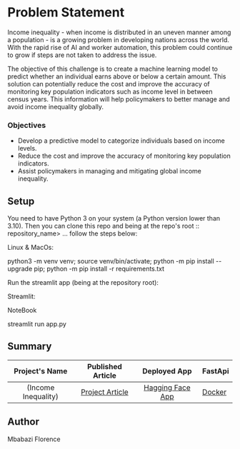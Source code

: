 # Problem Statement

Income inequality - when income is distributed in an uneven manner among a population - is a growing problem in developing nations across the world. With the rapid rise of AI and worker automation, this problem could continue to grow if steps are not taken to address the issue.

The objective of this challenge is to create a machine learning model to predict whether an individual earns above or below a certain amount.
This solution can potentially reduce the cost and improve the accuracy of monitoring key population indicators such as income level in between census years. This information will help policymakers to better manage and avoid income inequality globally.


### Objectives
- Develop a predictive model to categorize individuals based on income levels.
- Reduce the cost and improve the accuracy of monitoring key population indicators.
- Assist policymakers in managing and mitigating global income inequality.


## Setup

You need to have Python 3 on your system (a Python version lower than 3.10). Then you can clone this repo and being at the repo's root :: repository_name> ... follow the steps below:

Linux & MacOs:

  python3 -m venv venv; source venv/bin/activate; python -m pip install --upgrade pip; python -m pip install -r requirements.txt

Run the streamlit app (being at the repository root):

Streamlit:

NoteBook

  streamlit run app.py

## Summary

 | Project's Name | Published Article  | Deployed App | FastApi
|:--------------:|:--------------:|:--------------:|:-------------|
| (Income Inequality)  |[Project Article]() |    [Hagging Face App](https://huggingface.co/spaces/Mbabazi/Income-Prediction-App) | [Docker](https://hub.docker.com/r/mbabaziflorence1234/income-classification-fastapi)

## Author

Mbabazi Florence